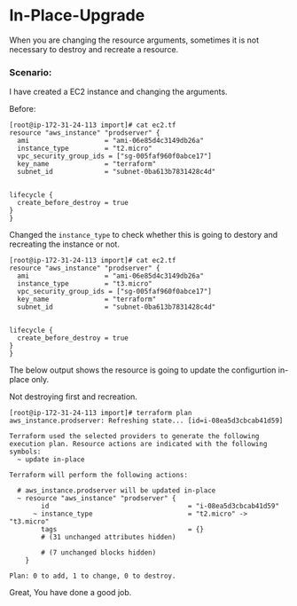 # In-Place-Upgrade 

When you are changing the resource arguments, sometimes it is not necessary to destroy and recreate a resource.

### Scenario:

I have created a EC2 instance and changing the arguments.

Before:

```
[root@ip-172-31-24-113 import]# cat ec2.tf
resource "aws_instance" "prodserver" {
  ami                   = "ami-06e85d4c3149db26a"
  instance_type         = "t2.micro"
  vpc_security_group_ids = ["sg-005faf960f0abce17"]
  key_name              = "terraform"
  subnet_id             = "subnet-0ba613b7831428c4d"


lifecycle {
  create_before_destroy = true
}
}

```

Changed the ```instance_type``` to check whether this is going to destory and recreating the instance or not.

```
[root@ip-172-31-24-113 import]# cat ec2.tf
resource "aws_instance" "prodserver" {
  ami                   = "ami-06e85d4c3149db26a"
  instance_type         = "t3.micro"
  vpc_security_group_ids = ["sg-005faf960f0abce17"]
  key_name              = "terraform"
  subnet_id             = "subnet-0ba613b7831428c4d"


lifecycle {
  create_before_destroy = true
}
}
```

The below output shows the resource is going to update the configurtion in-place only.

Not destroying first and recreation.

```
[root@ip-172-31-24-113 import]# terraform plan
aws_instance.prodserver: Refreshing state... [id=i-08ea5d3cbcab41d59]

Terraform used the selected providers to generate the following execution plan. Resource actions are indicated with the following
symbols:
  ~ update in-place

Terraform will perform the following actions:

  # aws_instance.prodserver will be updated in-place
  ~ resource "aws_instance" "prodserver" {
        id                                   = "i-08ea5d3cbcab41d59"
      ~ instance_type                        = "t2.micro" -> "t3.micro"
        tags                                 = {}
        # (31 unchanged attributes hidden)

        # (7 unchanged blocks hidden)
    }

Plan: 0 to add, 1 to change, 0 to destroy.
```

Great, You have done a good job.
